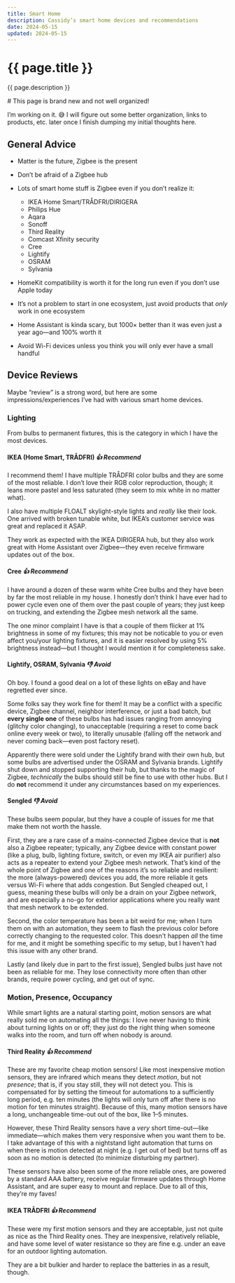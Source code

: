 ```yaml
---
title: Smart Home
description: Cassidy’s smart home devices and recommendations 
date: 2024-05-15
updated: 2024-05-15
---
```


# {{ page.title }}

{{ page.description }}

<aside class="alert warning" markdown="1">
# This page is brand new and not well organized!

I’m working on it. 😅 I will figure out some better organization, links to products, etc. later once I finish dumping my initial thoughts here.
</aside>

## General Advice

- Matter is the future, Zigbee is the present

- Don’t be afraid of a Zigbee hub

- Lots of smart home stuff is Zigbee even if you don’t realize it:
  - IKEA Home Smart/TRÅDFRI/DIRIGERA
  - Philips Hue
  - Aqara
  - Sonoff
  - Third Reality
  - Comcast Xfinity security
  - Cree
  - Lightify
  - OSRAM
  - Sylvania

- HomeKit compatibility is worth it for the long run even if you don’t use Apple today

- It’s not a problem to start in one ecosystem, just avoid products that _only_ work in one ecosystem

- Home Assistant is kinda scary, but 1000× better than it was even just a year ago—and 100% worth it

- Avoid Wi-Fi devices unless you think you will only ever have a small handful

## Device Reviews

Maybe “review” is a strong word, but here are some impressions/experiences I’ve had with various smart home devices.

### Lighting

From bulbs to permanent fixtures, this is the category in which I have the most devices.

#### IKEA (Home Smart, TRÅDFRI) _👍 Recommend_

I recommend them! I have multiple TRÅDFRI color bulbs and they are some of the most reliable. I don’t love their RGB color reproduction, though; it leans more pastel and less saturated (they seem to mix white in no matter what).

I also have multiple FLOALT skylight-style lights and _really_ like their look. One arrived with broken tunable white, but IKEA’s customer service was great and replaced it ASAP.

They work as expected with the IKEA DIRIGERA hub, but they also work great with Home Assistant over Zigbee—they even receive firmware updates out of the box.

#### Cree _👍 Recommend_

I have around a dozen of these warm white Cree bulbs and they have been by far the most reliable in my house. I honestly don’t think I have ever had to power cycle even one of them over the past couple of years; they just keep on trucking, and extending the Zigbee mesh network all the same.

The one minor complaint I have is that a couple of them flicker at 1% brightness in some of my fixtures; this may not be noticable to you or even affect you/your lighting fixtures, and it is easier resolved by using 5% brightness instead—but I thought I would mention it for completeness sake.

#### Lightify, OSRAM, Sylvania _👎 Avoid_

Oh boy. I found a good deal on a lot of these lights on eBay and have regretted ever since.

Some folks say they work fine for them! It may be a conflict with a specific device, Zigbee channel, neighbor interference, or just a bad batch, but **every single one** of these bulbs has had issues ranging from annoying (glitchy color changing), to unacceptable (requiring a reset to come back online every week or two), to literally unusable (falling off the network and never coming back—even post factory reset).

Apparently there were sold under the Lightify brand with their own hub, but some bulbs are advertised under the OSRAM and Sylvania brands. Lightify shut down and stopped supporting their hub, but thanks to the magic of Zigbee, _technically_ the bulbs should still be fine to use with other hubs. But I do **not** recommend it under any circumstances based on my experiences.

#### Sengled _👎 Avoid_

These bulbs seem popular, but they have a couple of issues for me that make them not worth the hassle.

First, they are a rare case of a mains-connected Zigbee device that is **not** also a Zigbee repeater; typically, any Zigbee device with constant power (like a plug, bulb, lighting fixture, switch, or even my IKEA air purifier) also acts as a repeater to extend your Zigbee mesh network. That’s kind of the whole point of Zigbee and one of the reasons it’s so reliable and resilient: the more (always-powered) devices you add, the more reliable it gets versus Wi-Fi where that adds congestion. But Sengled cheaped out, I guess, meaning these bulbs will only be a drain on your Zigbee network, and are especially a no-go for exterior applications where you really want that mesh network to be extended.

Second, the color temperature has been a bit weird for me; when I turn them on with an automation, they seem to flash the previous color before correctly changing to the requested color. This doesn't happen _all_ the time for me, and it might be something specific to my setup, but I haven't had this issue with any other brand.

Lastly (and likely due in part to the first issue), Sengled bulbs just have not been as reliable for me. They lose connectivity more often than other brands, require power cycling, and get out of sync.

### Motion, Presence, Occupancy

While smart lights are a natural starting point, motion sensors are what really sold me on automating all the things: I love never having to think about turning lights on or off; they just do the right thing when someone walks into the room, and turn off when nobody is around.

#### Third Reality _👍 Recommend_

These are my favorite cheap motion sensors! Like most inexpensive motion sensors, they are infrared which means they detect _motion_, but not _presence_; that is, if you stay still, they will not detect you. This is compensated for by setting the timeout for automations to a sufficiently long period, e.g. ten minutes (the lights will only turn off after there is no motion for ten minutes straight). Because of this, many motion sensors have a long, unchangeable time-out out of the box, like 1–5 minutes. 

However, these Third Reality sensors have a _very_ short time-out—like immediate—which makes them very responsive when you want them to be. I take advantage of this with a nightstand light automation that turns on when there is motion detected at night (e.g. I get out of bed) but turns off as soon as no motion is detected (to minimize disturbing my partner).

These sensors have also been some of the more reliable ones, are powered by a standard AAA battery, receive regular firmware updates through Home Assistant, and are super easy to mount and replace. Due to all of this, they’re my faves!

#### IKEA TRÅDFRI _👍 Recommend_

These were my first motion sensors and they are acceptable, just not quite as nice as the Third Reality ones. They are inexpensive, relatively reliable, and have some level of water resistance so they are fine e.g. under an eave for an outdoor lighting automation.

They are a bit bulkier and harder to replace the batteries in as a result, though.